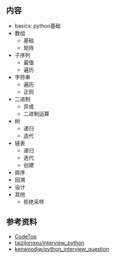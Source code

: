 ## 内容
- basics: python基础
- 数组
    - 基础
    - 矩阵
- 子序列
    - 最值
    - 遍历
- 字符串
    - 遍历
    - 正则
- 二进制
    - 异或
    - 二进制运算
- 树
    - 递归
    - 迭代
- 链表
    - 递归
    - 迭代
    - 创建
- 排序
- 回溯
- 设计
- 其他
    - 拒绝采样

## 参考资料
- [CodeTop](https://codetop.cc/#/home)
- [taizilongxu/interview_python](https://github.com/taizilongxu/interview_python)
- [kenwoodjw/python_interview_question](https://github.com/kenwoodjw/python_interview_question)